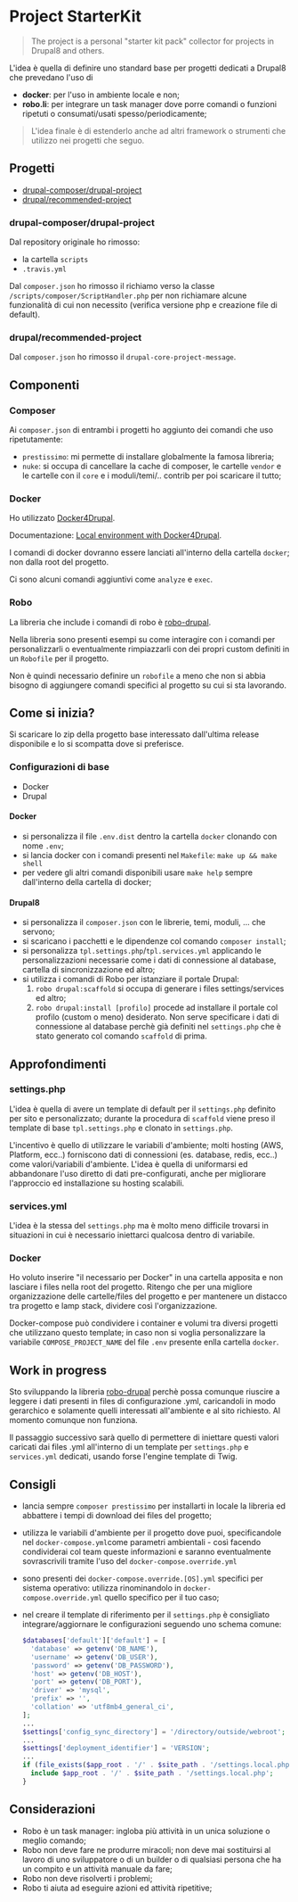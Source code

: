 # Project StarterKit

> The project is a personal "starter kit pack" collector for projects in Drupal8 and others.


L'idea è quella di definire uno standard base per progetti dedicati a Drupal8 che prevedano l'uso di
* **docker**: per l'uso in ambiente locale e non;
* **robo.li**: per integrare un task manager dove porre comandi o funzioni ripetuti o consumati/usati spesso/periodicamente;

> L'idea finale è di estenderlo anche ad altri framework o strumenti che utilizzo nei progetti che seguo.

## Progetti

* [drupal-composer/drupal-project](https://github.com/drupal-composer/drupal-project)
* [drupal/recommended-project](https://github.com/drupal/recommended-project)

### drupal-composer/drupal-project

Dal repository originale ho rimosso:

* la cartella `scripts`
* `.travis.yml`

Dal `composer.json` ho rimosso il richiamo verso la classe `/scripts/composer/ScriptHandler.php` per non richiamare alcune funzionalità di cui non necessito (verifica versione php e creazione file di default).

### drupal/recommended-project

Dal `composer.json` ho rimosso il `drupal-core-project-message`.

## Componenti

### Composer

Ai `composer.json` di entrambi i progetti ho aggiunto dei comandi che uso ripetutamente:

* `prestissimo`: mi permette di installare globalmente la famosa libreria;
* `nuke`: si occupa di cancellare la cache di composer, le cartelle `vendor` e le cartelle con il `core` e i moduli/temi/.. contrib per poi scaricare il tutto;

### Docker

Ho utilizzato [Docker4Drupal](https://github.com/wodby/docker4drupal).

Documentazione: [Local environment with Docker4Drupal](https://wodby.com/docs/stacks/drupal/local/).

I comandi di docker dovranno essere lanciati all'interno della cartella `docker`; non dalla root del progetto.

Ci sono alcuni comandi aggiuntivi come `analyze` e `exec`.

### Robo

La libreria che include i comandi di robo è [robo-drupal](https://github.com/lucacracco/robo-drupal).

Nella libreria sono presenti esempi su come interagire con i comandi per personalizzarli o eventualmente rimpiazzarli con dei propri custom definiti in un `Robofile` per il progetto.

Non è quindi necessario definire un `robofile` a meno che non si abbia bisogno di aggiungere comandi specifici al progetto su cui si sta lavorando.

## Come si inizia?

Si scaricare lo zip della progetto base interessato dall'ultima release disponibile e lo si scompatta dove si preferisce.

### Configurazioni di base

* Docker
* Drupal

#### Docker

- si personalizza il file `.env.dist` dentro la cartella `docker` clonando con nome `.env`;
- si lancia docker con i comandi presenti nel `Makefile`: 
`make up && make shell`
- per vedere gli altri comandi disponibili usare `make help` sempre dall'interno della cartella di docker;

#### Drupal8

- si personalizza il `composer.json` con le librerie, temi, moduli, ... che servono;
- si scaricano i pacchetti e le dipendenze col comando `composer install`;
- si personalizza `tpl.settings.php`/`tpl.services.yml` applicando le personalizzazioni necessarie come i dati di connessione al database, cartella di sincronizzazione ed altro;
- si utilizza i comandi di Robo per istanziare il portale Drupal:
  1. `robo drupal:scaffold`
     si occupa di generare i files settings/services ed altro;
  2. `robo drupal:install [profilo]`
     procede ad installare il portale col profilo (custom o meno) desiderato. 
     Non serve specificare i dati di connessione al database perchè già definiti nel `settings.php` che è stato generato col comando `scaffold` di prima.

## Approfondimenti

### settings.php

L'idea è quella di avere un template di default per il `settings.php` definito per sito e personalizzato; durante la procedura di `scaffold` viene preso il template di base `tpl.settings.php` e clonato in `settings.php`.

L'incentivo è quello di utilizzare le variabili d'ambiente; molti hosting (AWS, Platform, ecc..) forniscono dati di connessioni (es. database, redis, ecc..) come valori/variabili d'ambiente. L'idea è quella di uniformarsi ed abbandonare l'uso diretto di dati pre-configurati, anche per migliorare l'approccio ed installazione su hosting scalabili.

### services.yml

L'idea è la stessa del `settings.php` ma è molto meno difficile trovarsi in situazioni in cui è necessario iniettarci qualcosa dentro di variabile.

### Docker

Ho voluto inserire "il necessario per Docker" in una cartella apposita e non lasciare i files nella root del progetto. Ritengo che per una migliore organizzazione delle cartelle/files del progetto e per mantenere un distacco tra progetto e lamp stack, dividere così l'organizzazione.

Docker-compose può condividere i container e volumi tra diversi progetti che utilizzano questo template; in caso non si voglia personalizzare la variabile `COMPOSE_PROJECT_NAME` del file `.env` presente enlla cartella `docker`.

## Work in progress

Sto sviluppando la libreria [robo-drupal](https://github.com/lucacracco/robo-drupal) perchè possa comunque riuscire a leggere i dati presenti in files di configurazione .yml, caricandoli in modo gerarchico e solamente quelli interessati all'ambiente e al sito richiesto.
Al momento comunque non funziona.

Il passaggio successivo sarà quello di permettere di iniettare questi valori caricati dai files .yml all'interno di un template per `settings.php` e `services.yml` dedicati, usando forse l'engine template di Twig.

## Consigli

* lancia sempre `composer prestissimo` per installarti in locale la libreria ed abbattere i tempi di download dei files del progetto;

* utilizza le variabili d'ambiente per il progetto dove puoi, specificandole nel `docker-compose.yml`come parametri ambientali - così facendo condividerai col team queste informazioni e saranno eventualmente sovrascrivili tramite l'uso del `docker-compose.override.yml`

* sono presenti dei `docker-compose.override.[OS].yml` specifici per sistema operativo: utilizza rinominandolo in `docker-compose.override.yml` quello specifico per il tuo caso;

* nel creare il template di riferimento per il `settings.php` è consigliato integrare/aggiornare le configurazioni seguendo uno schema comune:

  ```php
  $databases['default']['default'] = [
    'database' => getenv('DB_NAME'),
    'username' => getenv('DB_USER'),
    'password' => getenv('DB_PASSWORD'),
    'host' => getenv('DB_HOST'),
    'port' => getenv('DB_PORT'),
    'driver' => 'mysql',
    'prefix' => '',
    'collation' => 'utf8mb4_general_ci',
  ];
  ...
  $settings['config_sync_directory'] = '/directory/outside/webroot';
  ...
  $settings['deployment_identifier'] = 'VERSION';
  ...
  if (file_exists($app_root . '/' . $site_path . '/settings.local.php')) {
    include $app_root . '/' . $site_path . '/settings.local.php';
  }
  ```

## Considerazioni 

* Robo è un task manager: ingloba più attività in un unica soluzione o meglio comando;
* Robo non deve fare ne produrre miracoli; non deve mai sostituirsi al lavoro di uno sviluppatore o di un builder o di qualsiasi persona che ha un compito e un attività manuale da fare;
* Robo non deve risolverti i problemi;
* Robo ti aiuta ad eseguire azioni ed attività ripetitive;
